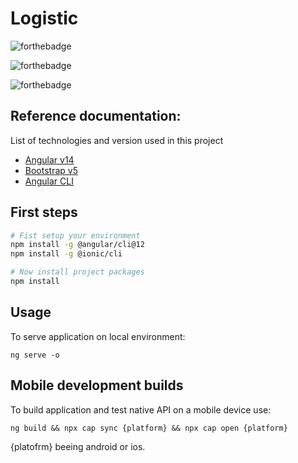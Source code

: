 # Logistic

![forthebadge](https://forthebadge.com/images/badges/built-with-love.svg)

![forthebadge](https://forthebadge.com/images/badges/made-with-typescript.svg)

![forthebadge](https://forthebadge.com/images/badges/60-percent-of-the-time-works-every-time.svg)

## Reference documentation:

List of technologies and version used in this project

- [Angular v14](https://angular.io/docs)
- [Bootstrap v5](https://getbootstrap.com/docs/5.0/getting-started/introduction/)
- [Angular CLI](https://angular.io/cli)

## First steps

```bash
# Fist setup your environment
npm install -g @angular/cli@12
npm install -g @ionic/cli

# Now install project packages
npm install
```

## Usage

To serve application on local environment:

    ng serve -o

## Mobile development builds

To build application and test native API on a mobile device use:

    ng build && npx cap sync {platform} && npx cap open {platform}

{platofrm} beeing android or ios.
